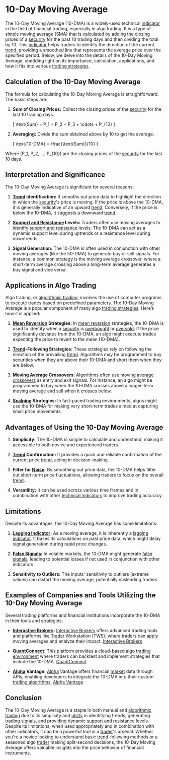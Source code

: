 # 10-Day Moving Average

The 10-Day Moving Average (10-DMA) is a widely-used technical [indicator](../i/indicator.md) in the field of financial trading, especially in algo trading. It is a type of simple moving average (SMA) that is calculated by adding the closing prices of a [security](../s/security.md) for the past 10 trading days and then dividing the total by 10. This [indicator](../i/indicator.md) helps traders to identify the direction of the current [trend](../t/trend.md), providing a smoothed line that represents the average price over the specified period. Below, we delve into the details of the 10-Day Moving Average, shedding light on its importance, calculation, applications, and how it fits into various [trading strategies](../t/trading_strategies.md).

## Calculation of the 10-Day Moving Average

The formula for calculating the 10-Day Moving Average is straightforward. The basic steps are:

1. **Sum of Closing Prices:**
   Collect the closing prices of the [security](../s/security.md) for the last 10 trading days.

   \[
   \text{Sum} = P_1 + P_2 + P_3 + \cdots + P_{10}
   \]

2. **Averaging:**
   Divide the sum obtained above by 10 to get the average.

   \[
   \text{10-DMA} = \frac{\text{Sum}}{10}
   \]

Where \(P_1, P_2, ..., P_{10}\) are the closing prices of the [security](../s/security.md) for the last 10 days.

## Interpretation and Significance

The 10-Day Moving Average is significant for several reasons:

1. **[Trend](../t/trend.md) Identification:**
   It smooths out price data to highlight the direction in which the [security](../s/security.md)'s price is moving. If the price is above the 10-DMA, it is generally indicative of an upward [trend](../t/trend.md). Conversely, if the price is below the 10-DMA, it suggests a downward [trend](../t/trend.md).

2. **[Support and Resistance](../s/support_and_resistance.md) Levels:**
   Traders often use moving averages to identify [support and resistance](../s/support_and_resistance.md) levels. The 10-DMA can act as a dynamic support level during uptrends or a resistance level during downtrends.

3. **Signal Generation:**
   The 10-DMA is often used in conjunction with other moving averages (like the 50-DMA) to generate buy or sell signals. For instance, a common strategy is the moving average crossover, where a short-term average crossing above a long-term average generates a buy signal and vice versa.

## Applications in Algo Trading

Algo trading, or [algorithmic trading](../a/algorithmic_trading.md), involves the use of computer programs to execute trades based on predefined parameters. The 10-Day Moving Average is a popular component of many algo [trading strategies](../t/trading_strategies.md). Here’s how it is applied:

1. **[Mean Reversion](../m/mean_reversion.md) Strategies:**
   In [mean reversion](../m/mean_reversion.md) strategies, the 10-DMA is used to identify when a [security](../s/security.md) is [overbought](../o/overbought.md) or [oversold](../o/oversold.md). If the price significantly deviates from the 10-DMA, an algo might execute trades expecting the price to revert to the mean (10-DMA).

2. **[Trend](../t/trend.md)-Following Strategies:**
   These strategies rely on following the direction of the prevailing [trend](../t/trend.md). Algorithms may be programmed to buy securities when they are above their 10-DMA and short them when they are below.

3. **[Moving Average Crossovers](../m/moving_average_crossovers.md):**
   Algorithms often use [moving average crossovers](../m/moving_average_crossovers.md) as entry and exit signals. For instance, an algo might be programmed to buy when the 10-DMA crosses above a longer-term moving average and sell when it crosses below.

4. **[Scalping](../s/scalping.md) Strategies:**
   In fast-paced trading environments, algos might use the 10-DMA for making very short-term trades aimed at capturing small price movements.

## Advantages of Using the 10-Day Moving Average

1. **Simplicity:**
   The 10-DMA is simple to calculate and understand, making it accessible to both novice and experienced traders.

2. **[Trend](../t/trend.md) Confirmation:**
   It provides a quick and reliable confirmation of the current price [trend](../t/trend.md), aiding in decision-making.

3. **Filter for [Noise](../n/noise.md):**
   By smoothing out price data, the 10-DMA helps filter out short-term price fluctuations, allowing traders to focus on the overall [trend](../t/trend.md).

4. **Versatility:**
   It can be used across various time frames and in combination with other [technical indicators](../t/technical_indicators.md) to improve trading accuracy.

## Limitations

Despite its advantages, the 10-Day Moving Average has some limitations:

1. **[Lagging Indicator](../l/lagging_indicator.md):**
   As a moving average, it is inherently a [lagging indicator](../l/lagging_indicator.md). It bases its calculations on past price data, which might delay signal generation during rapid price changes.

2. **[False Signals](../f/false_signals_in_trading.md):**
   In volatile markets, the 10-DMA might generate [false signals](../f/false_signals_in_trading.md), leading to potential losses if not used in conjunction with other indicators.

3. **Sensitivity to Outliers:**
   The inputs' sensitivity to outliers (extreme values) can distort the moving average, potentially misleading traders.

## Examples of Companies and Tools Utilizing the 10-Day Moving Average

Several trading platforms and financial institutions incorporate the 10-DMA in their tools and strategies:

- **[Interactive Brokers](../i/interactive_brokers.md):**
  [Interactive Brokers](../i/interactive_brokers.md) offers advanced trading tools and platforms like [Trader](../t/trader.md) Workstation (TWS), where traders can apply moving averages and analyze their impact.
  [Interactive Brokers](https://www.interactivebrokers.com)

- **[QuantConnect](../q/quantconnect.md):**
  This platform provides a cloud-based algo [trading environment](../t/trading_environment.md) where traders can backtest and implement strategies that include the 10-DMA.
  [QuantConnect](https://www.quantconnect.com)

- **[Alpha](../a/alpha.md) Vantage:**
  [Alpha](../a/alpha.md) Vantage offers financial [market](../m/market.md) data through APIs, enabling developers to integrate the 10-DMA into their custom [trading algorithms](../t/trading_algorithms.md).
  [Alpha Vantage](https://www.alphavantage.co)

## Conclusion

The 10-Day Moving Average is a staple in both manual and [algorithmic trading](../a/algorithmic_trading.md) due to its simplicity and [utility](../u/utility.md) in identifying trends, generating [trading signals](../t/trading_signals.md), and providing dynamic [support and resistance](../s/support_and_resistance.md) levels. Despite its limitations, when used appropriately and in combination with other indicators, it can be a powerful tool in a [trader](../t/trader.md)'s arsenal. Whether you're a novice looking to understand basic [trend](../t/trend.md)-following methods or a seasoned algo [trader](../t/trader.md) making split-second decisions, the 10-Day Moving Average offers valuable insights into the price behavior of financial instruments.
